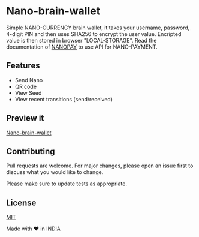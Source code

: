 # Nano-brain-wallet
Simple NANO-CURRENCY brain wallet, it takes your username, password, 4-digit PIN and then uses SHA256 to encrypt the user value. Encripted value is then stored in browser "LOCAL-STORAGE".  Read the documentation of [NANOPAY](https://stoplight.io/p/docs/gh/besoeasy/nano-payment) to use API for NANO-PAYMENT.

## Features
* Send Nano
* QR code
* View Seed
* View recent transitions (send/received)

## Preview it
[Nano-brain-wallet](https://codeword7.github.io/nano-brain-wallet)

## Contributing
Pull requests are welcome. For major changes, please open an issue first to discuss what you would like to change.

Please make sure to update tests as appropriate.

## License
[MIT](https://choosealicense.com/licenses/mit/)

Made with :heart: in INDIA
